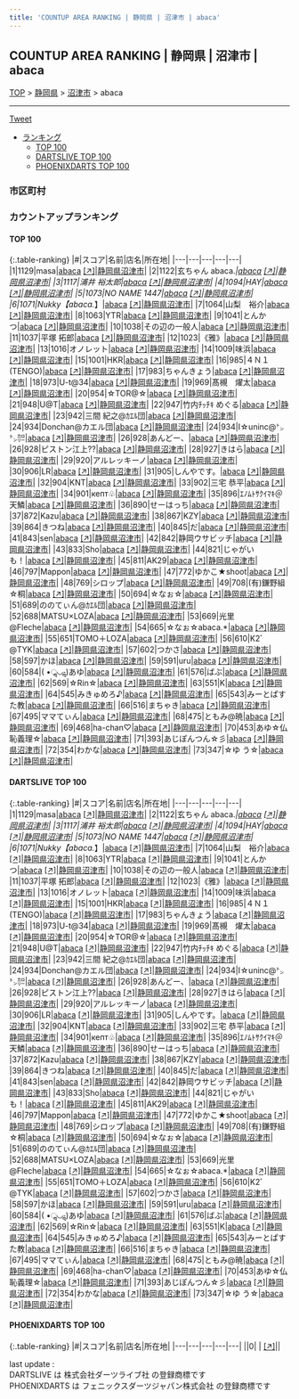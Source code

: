 ```yaml
---
title: 'COUNTUP AREA RANKING | 静岡県 | 沼津市 | abaca'
---
```

## COUNTUP AREA RANKING | 静岡県 | 沼津市 | abaca

[TOP](/darts/rank/) > [静岡県](/darts/rank/静岡県/) > [沼津市](/darts/rank/静岡県/沼津市/) > abaca

___

<a href="https://twitter.com/share?ref_src=twsrc%5Etfw" data-text="COUNTUP AREA RANKING | 静岡県沼津市abaca" class="twitter-share-button" data-hashtags="DARTSLIVE,PHOENIXDARTS,darts,ダーツ" data-show-count="false">Tweet</a>

* [ランキング](#カウントアップランキング)
    * [TOP 100](#top-100)
    * [DARTSLIVE TOP 100](#dartslive-top-100)
    * [PHOENIXDARTS TOP 100](#phoenixdarts-top-100)

### 市区町村

<ul>

</ul>

### カウントアップランキング

#### TOP 100



{:.table-ranking}
|#|スコア|名前|店名|所在地|
|---|---|---|---|---|
|1|1129|<span class="rank-name-dl">masa</span>|<a href="/darts/rank/shops/cc45be8fef8d91c0b21333aee1bd51e4.html">abaca</a> <a href="https://search.dartslive.com/jp/shop/cc45be8fef8d91c0b21333aee1bd51e4">[↗]</a>|<a href="/darts/rank/静岡県/沼津市">静岡県沼津市</a>|
|2|1122|<span class="rank-name-dl">玄ちゃん abaca.*</span>|<a href="/darts/rank/shops/cc45be8fef8d91c0b21333aee1bd51e4.html">abaca</a> <a href="https://search.dartslive.com/jp/shop/cc45be8fef8d91c0b21333aee1bd51e4">[↗]</a>|<a href="/darts/rank/静岡県/沼津市">静岡県沼津市</a>|
|3|1117|<span class="rank-name-dl">浦井 裕太郎</span>|<a href="/darts/rank/shops/cc45be8fef8d91c0b21333aee1bd51e4.html">abaca</a> <a href="https://search.dartslive.com/jp/shop/cc45be8fef8d91c0b21333aee1bd51e4">[↗]</a>|<a href="/darts/rank/静岡県/沼津市">静岡県沼津市</a>|
|4|1094|<span class="rank-name-dl">HAY</span>|<a href="/darts/rank/shops/cc45be8fef8d91c0b21333aee1bd51e4.html">abaca</a> <a href="https://search.dartslive.com/jp/shop/cc45be8fef8d91c0b21333aee1bd51e4">[↗]</a>|<a href="/darts/rank/静岡県/沼津市">静岡県沼津市</a>|
|5|1073|<span class="rank-name-dl">NO NAME 1447</span>|<a href="/darts/rank/shops/cc45be8fef8d91c0b21333aee1bd51e4.html">abaca</a> <a href="https://search.dartslive.com/jp/shop/cc45be8fef8d91c0b21333aee1bd51e4">[↗]</a>|<a href="/darts/rank/静岡県/沼津市">静岡県沼津市</a>|
|6|1071|<span class="rank-name-dl">Nukky【abaca.*】</span>|<a href="/darts/rank/shops/cc45be8fef8d91c0b21333aee1bd51e4.html">abaca</a> <a href="https://search.dartslive.com/jp/shop/cc45be8fef8d91c0b21333aee1bd51e4">[↗]</a>|<a href="/darts/rank/静岡県/沼津市">静岡県沼津市</a>|
|7|1064|<span class="rank-name-dl">山梨　裕介</span>|<a href="/darts/rank/shops/cc45be8fef8d91c0b21333aee1bd51e4.html">abaca</a> <a href="https://search.dartslive.com/jp/shop/cc45be8fef8d91c0b21333aee1bd51e4">[↗]</a>|<a href="/darts/rank/静岡県/沼津市">静岡県沼津市</a>|
|8|1063|<span class="rank-name-dl">YTR</span>|<a href="/darts/rank/shops/cc45be8fef8d91c0b21333aee1bd51e4.html">abaca</a> <a href="https://search.dartslive.com/jp/shop/cc45be8fef8d91c0b21333aee1bd51e4">[↗]</a>|<a href="/darts/rank/静岡県/沼津市">静岡県沼津市</a>|
|9|1041|<span class="rank-name-dl">とんかつ</span>|<a href="/darts/rank/shops/cc45be8fef8d91c0b21333aee1bd51e4.html">abaca</a> <a href="https://search.dartslive.com/jp/shop/cc45be8fef8d91c0b21333aee1bd51e4">[↗]</a>|<a href="/darts/rank/静岡県/沼津市">静岡県沼津市</a>|
|10|1038|<span class="rank-name-dl">その辺の一般人</span>|<a href="/darts/rank/shops/cc45be8fef8d91c0b21333aee1bd51e4.html">abaca</a> <a href="https://search.dartslive.com/jp/shop/cc45be8fef8d91c0b21333aee1bd51e4">[↗]</a>|<a href="/darts/rank/静岡県/沼津市">静岡県沼津市</a>|
|11|1037|<span class="rank-name-dl">平塚 拓郎</span>|<a href="/darts/rank/shops/cc45be8fef8d91c0b21333aee1bd51e4.html">abaca</a> <a href="https://search.dartslive.com/jp/shop/cc45be8fef8d91c0b21333aee1bd51e4">[↗]</a>|<a href="/darts/rank/静岡県/沼津市">静岡県沼津市</a>|
|12|1023|<span class="rank-name-dl">《雅》</span>|<a href="/darts/rank/shops/cc45be8fef8d91c0b21333aee1bd51e4.html">abaca</a> <a href="https://search.dartslive.com/jp/shop/cc45be8fef8d91c0b21333aee1bd51e4">[↗]</a>|<a href="/darts/rank/静岡県/沼津市">静岡県沼津市</a>|
|13|1016|<span class="rank-name-dl">オノレット</span>|<a href="/darts/rank/shops/cc45be8fef8d91c0b21333aee1bd51e4.html">abaca</a> <a href="https://search.dartslive.com/jp/shop/cc45be8fef8d91c0b21333aee1bd51e4">[↗]</a>|<a href="/darts/rank/静岡県/沼津市">静岡県沼津市</a>|
|14|1009|<span class="rank-name-dl">味浜</span>|<a href="/darts/rank/shops/cc45be8fef8d91c0b21333aee1bd51e4.html">abaca</a> <a href="https://search.dartslive.com/jp/shop/cc45be8fef8d91c0b21333aee1bd51e4">[↗]</a>|<a href="/darts/rank/静岡県/沼津市">静岡県沼津市</a>|
|15|1001|<span class="rank-name-dl">HKR</span>|<a href="/darts/rank/shops/cc45be8fef8d91c0b21333aee1bd51e4.html">abaca</a> <a href="https://search.dartslive.com/jp/shop/cc45be8fef8d91c0b21333aee1bd51e4">[↗]</a>|<a href="/darts/rank/静岡県/沼津市">静岡県沼津市</a>|
|16|985|<span class="rank-name-dl">４Ｎ１(TENGO)</span>|<a href="/darts/rank/shops/cc45be8fef8d91c0b21333aee1bd51e4.html">abaca</a> <a href="https://search.dartslive.com/jp/shop/cc45be8fef8d91c0b21333aee1bd51e4">[↗]</a>|<a href="/darts/rank/静岡県/沼津市">静岡県沼津市</a>|
|17|983|<span class="rank-name-dl">ちゃんきょう</span>|<a href="/darts/rank/shops/cc45be8fef8d91c0b21333aee1bd51e4.html">abaca</a> <a href="https://search.dartslive.com/jp/shop/cc45be8fef8d91c0b21333aee1bd51e4">[↗]</a>|<a href="/darts/rank/静岡県/沼津市">静岡県沼津市</a>|
|18|973|<span class="rank-name-dl">U-t@34</span>|<a href="/darts/rank/shops/cc45be8fef8d91c0b21333aee1bd51e4.html">abaca</a> <a href="https://search.dartslive.com/jp/shop/cc45be8fef8d91c0b21333aee1bd51e4">[↗]</a>|<a href="/darts/rank/静岡県/沼津市">静岡県沼津市</a>|
|19|969|<span class="rank-name-dl">髙槻　燿太</span>|<a href="/darts/rank/shops/cc45be8fef8d91c0b21333aee1bd51e4.html">abaca</a> <a href="https://search.dartslive.com/jp/shop/cc45be8fef8d91c0b21333aee1bd51e4">[↗]</a>|<a href="/darts/rank/静岡県/沼津市">静岡県沼津市</a>|
|20|954|<span class="rank-name-dl">☆TOR@☆</span>|<a href="/darts/rank/shops/cc45be8fef8d91c0b21333aee1bd51e4.html">abaca</a> <a href="https://search.dartslive.com/jp/shop/cc45be8fef8d91c0b21333aee1bd51e4">[↗]</a>|<a href="/darts/rank/静岡県/沼津市">静岡県沼津市</a>|
|21|948|<span class="rank-name-dl">U@T</span>|<a href="/darts/rank/shops/cc45be8fef8d91c0b21333aee1bd51e4.html">abaca</a> <a href="https://search.dartslive.com/jp/shop/cc45be8fef8d91c0b21333aee1bd51e4">[↗]</a>|<a href="/darts/rank/静岡県/沼津市">静岡県沼津市</a>|
|22|947|<span class="rank-name-dl">竹内ﾁｯﾁｷ めぐる</span>|<a href="/darts/rank/shops/cc45be8fef8d91c0b21333aee1bd51e4.html">abaca</a> <a href="https://search.dartslive.com/jp/shop/cc45be8fef8d91c0b21333aee1bd51e4">[↗]</a>|<a href="/darts/rank/静岡県/沼津市">静岡県沼津市</a>|
|23|942|<span class="rank-name-dl">三間 紀之@ｶｴﾙ団</span>|<a href="/darts/rank/shops/cc45be8fef8d91c0b21333aee1bd51e4.html">abaca</a> <a href="https://search.dartslive.com/jp/shop/cc45be8fef8d91c0b21333aee1bd51e4">[↗]</a>|<a href="/darts/rank/静岡県/沼津市">静岡県沼津市</a>|
|24|934|<span class="rank-name-dl">Donchan@カエル団</span>|<a href="/darts/rank/shops/cc45be8fef8d91c0b21333aee1bd51e4.html">abaca</a> <a href="https://search.dartslive.com/jp/shop/cc45be8fef8d91c0b21333aee1bd51e4">[↗]</a>|<a href="/darts/rank/静岡県/沼津市">静岡県沼津市</a>|
|24|934|<span class="rank-name-dl">I☆uninc@㌧㌧㌍</span>|<a href="/darts/rank/shops/cc45be8fef8d91c0b21333aee1bd51e4.html">abaca</a> <a href="https://search.dartslive.com/jp/shop/cc45be8fef8d91c0b21333aee1bd51e4">[↗]</a>|<a href="/darts/rank/静岡県/沼津市">静岡県沼津市</a>|
|26|928|<span class="rank-name-dl">あんどー、</span>|<a href="/darts/rank/shops/cc45be8fef8d91c0b21333aee1bd51e4.html">abaca</a> <a href="https://search.dartslive.com/jp/shop/cc45be8fef8d91c0b21333aee1bd51e4">[↗]</a>|<a href="/darts/rank/静岡県/沼津市">静岡県沼津市</a>|
|26|928|<span class="rank-name-dl">ピストン江上??</span>|<a href="/darts/rank/shops/cc45be8fef8d91c0b21333aee1bd51e4.html">abaca</a> <a href="https://search.dartslive.com/jp/shop/cc45be8fef8d91c0b21333aee1bd51e4">[↗]</a>|<a href="/darts/rank/静岡県/沼津市">静岡県沼津市</a>|
|28|927|<span class="rank-name-dl">きはら</span>|<a href="/darts/rank/shops/cc45be8fef8d91c0b21333aee1bd51e4.html">abaca</a> <a href="https://search.dartslive.com/jp/shop/cc45be8fef8d91c0b21333aee1bd51e4">[↗]</a>|<a href="/darts/rank/静岡県/沼津市">静岡県沼津市</a>|
|29|920|<span class="rank-name-dl">アルレッキーノ</span>|<a href="/darts/rank/shops/cc45be8fef8d91c0b21333aee1bd51e4.html">abaca</a> <a href="https://search.dartslive.com/jp/shop/cc45be8fef8d91c0b21333aee1bd51e4">[↗]</a>|<a href="/darts/rank/静岡県/沼津市">静岡県沼津市</a>|
|30|906|<span class="rank-name-dl">LR</span>|<a href="/darts/rank/shops/cc45be8fef8d91c0b21333aee1bd51e4.html">abaca</a> <a href="https://search.dartslive.com/jp/shop/cc45be8fef8d91c0b21333aee1bd51e4">[↗]</a>|<a href="/darts/rank/静岡県/沼津市">静岡県沼津市</a>|
|31|905|<span class="rank-name-dl">しんやです。</span>|<a href="/darts/rank/shops/cc45be8fef8d91c0b21333aee1bd51e4.html">abaca</a> <a href="https://search.dartslive.com/jp/shop/cc45be8fef8d91c0b21333aee1bd51e4">[↗]</a>|<a href="/darts/rank/静岡県/沼津市">静岡県沼津市</a>|
|32|904|<span class="rank-name-dl">KNT</span>|<a href="/darts/rank/shops/cc45be8fef8d91c0b21333aee1bd51e4.html">abaca</a> <a href="https://search.dartslive.com/jp/shop/cc45be8fef8d91c0b21333aee1bd51e4">[↗]</a>|<a href="/darts/rank/静岡県/沼津市">静岡県沼津市</a>|
|33|902|<span class="rank-name-dl">三宅 恭平</span>|<a href="/darts/rank/shops/cc45be8fef8d91c0b21333aee1bd51e4.html">abaca</a> <a href="https://search.dartslive.com/jp/shop/cc45be8fef8d91c0b21333aee1bd51e4">[↗]</a>|<a href="/darts/rank/静岡県/沼津市">静岡県沼津市</a>|
|34|901|<span class="rank-name-dl">кепт♧</span>|<a href="/darts/rank/shops/cc45be8fef8d91c0b21333aee1bd51e4.html">abaca</a> <a href="https://search.dartslive.com/jp/shop/cc45be8fef8d91c0b21333aee1bd51e4">[↗]</a>|<a href="/darts/rank/静岡県/沼津市">静岡県沼津市</a>|
|35|896|<span class="rank-name-dl">ｴﾉﾑﾄｻｸｲﾏｷ＠天鱗</span>|<a href="/darts/rank/shops/cc45be8fef8d91c0b21333aee1bd51e4.html">abaca</a> <a href="https://search.dartslive.com/jp/shop/cc45be8fef8d91c0b21333aee1bd51e4">[↗]</a>|<a href="/darts/rank/静岡県/沼津市">静岡県沼津市</a>|
|36|890|<span class="rank-name-dl">せーはっち</span>|<a href="/darts/rank/shops/cc45be8fef8d91c0b21333aee1bd51e4.html">abaca</a> <a href="https://search.dartslive.com/jp/shop/cc45be8fef8d91c0b21333aee1bd51e4">[↗]</a>|<a href="/darts/rank/静岡県/沼津市">静岡県沼津市</a>|
|37|872|<span class="rank-name-dl">Kazu</span>|<a href="/darts/rank/shops/cc45be8fef8d91c0b21333aee1bd51e4.html">abaca</a> <a href="https://search.dartslive.com/jp/shop/cc45be8fef8d91c0b21333aee1bd51e4">[↗]</a>|<a href="/darts/rank/静岡県/沼津市">静岡県沼津市</a>|
|38|867|<span class="rank-name-dl">KZY</span>|<a href="/darts/rank/shops/cc45be8fef8d91c0b21333aee1bd51e4.html">abaca</a> <a href="https://search.dartslive.com/jp/shop/cc45be8fef8d91c0b21333aee1bd51e4">[↗]</a>|<a href="/darts/rank/静岡県/沼津市">静岡県沼津市</a>|
|39|864|<span class="rank-name-dl">きつね</span>|<a href="/darts/rank/shops/cc45be8fef8d91c0b21333aee1bd51e4.html">abaca</a> <a href="https://search.dartslive.com/jp/shop/cc45be8fef8d91c0b21333aee1bd51e4">[↗]</a>|<a href="/darts/rank/静岡県/沼津市">静岡県沼津市</a>|
|40|845|<span class="rank-name-dl">だ</span>|<a href="/darts/rank/shops/cc45be8fef8d91c0b21333aee1bd51e4.html">abaca</a> <a href="https://search.dartslive.com/jp/shop/cc45be8fef8d91c0b21333aee1bd51e4">[↗]</a>|<a href="/darts/rank/静岡県/沼津市">静岡県沼津市</a>|
|41|843|<span class="rank-name-dl">sen</span>|<a href="/darts/rank/shops/cc45be8fef8d91c0b21333aee1bd51e4.html">abaca</a> <a href="https://search.dartslive.com/jp/shop/cc45be8fef8d91c0b21333aee1bd51e4">[↗]</a>|<a href="/darts/rank/静岡県/沼津市">静岡県沼津市</a>|
|42|842|<span class="rank-name-dl">静岡ウサビッチ</span>|<a href="/darts/rank/shops/cc45be8fef8d91c0b21333aee1bd51e4.html">abaca</a> <a href="https://search.dartslive.com/jp/shop/cc45be8fef8d91c0b21333aee1bd51e4">[↗]</a>|<a href="/darts/rank/静岡県/沼津市">静岡県沼津市</a>|
|43|833|<span class="rank-name-dl">Sho</span>|<a href="/darts/rank/shops/cc45be8fef8d91c0b21333aee1bd51e4.html">abaca</a> <a href="https://search.dartslive.com/jp/shop/cc45be8fef8d91c0b21333aee1bd51e4">[↗]</a>|<a href="/darts/rank/静岡県/沼津市">静岡県沼津市</a>|
|44|821|<span class="rank-name-dl">じゃがいも！</span>|<a href="/darts/rank/shops/cc45be8fef8d91c0b21333aee1bd51e4.html">abaca</a> <a href="https://search.dartslive.com/jp/shop/cc45be8fef8d91c0b21333aee1bd51e4">[↗]</a>|<a href="/darts/rank/静岡県/沼津市">静岡県沼津市</a>|
|45|811|<span class="rank-name-dl">AK29</span>|<a href="/darts/rank/shops/cc45be8fef8d91c0b21333aee1bd51e4.html">abaca</a> <a href="https://search.dartslive.com/jp/shop/cc45be8fef8d91c0b21333aee1bd51e4">[↗]</a>|<a href="/darts/rank/静岡県/沼津市">静岡県沼津市</a>|
|46|797|<span class="rank-name-dl">Mappon</span>|<a href="/darts/rank/shops/cc45be8fef8d91c0b21333aee1bd51e4.html">abaca</a> <a href="https://search.dartslive.com/jp/shop/cc45be8fef8d91c0b21333aee1bd51e4">[↗]</a>|<a href="/darts/rank/静岡県/沼津市">静岡県沼津市</a>|
|47|772|<span class="rank-name-dl">ゆかこ★shoot</span>|<a href="/darts/rank/shops/cc45be8fef8d91c0b21333aee1bd51e4.html">abaca</a> <a href="https://search.dartslive.com/jp/shop/cc45be8fef8d91c0b21333aee1bd51e4">[↗]</a>|<a href="/darts/rank/静岡県/沼津市">静岡県沼津市</a>|
|48|769|<span class="rank-name-dl">シロップ</span>|<a href="/darts/rank/shops/cc45be8fef8d91c0b21333aee1bd51e4.html">abaca</a> <a href="https://search.dartslive.com/jp/shop/cc45be8fef8d91c0b21333aee1bd51e4">[↗]</a>|<a href="/darts/rank/静岡県/沼津市">静岡県沼津市</a>|
|49|708|<span class="rank-name-dl">(有)鎌野組☆桐</span>|<a href="/darts/rank/shops/cc45be8fef8d91c0b21333aee1bd51e4.html">abaca</a> <a href="https://search.dartslive.com/jp/shop/cc45be8fef8d91c0b21333aee1bd51e4">[↗]</a>|<a href="/darts/rank/静岡県/沼津市">静岡県沼津市</a>|
|50|694|<span class="rank-name-dl">☆なぉ☆</span>|<a href="/darts/rank/shops/cc45be8fef8d91c0b21333aee1bd51e4.html">abaca</a> <a href="https://search.dartslive.com/jp/shop/cc45be8fef8d91c0b21333aee1bd51e4">[↗]</a>|<a href="/darts/rank/静岡県/沼津市">静岡県沼津市</a>|
|51|689|<span class="rank-name-dl">ののてぃん@ｶｴﾙ団</span>|<a href="/darts/rank/shops/cc45be8fef8d91c0b21333aee1bd51e4.html">abaca</a> <a href="https://search.dartslive.com/jp/shop/cc45be8fef8d91c0b21333aee1bd51e4">[↗]</a>|<a href="/darts/rank/静岡県/沼津市">静岡県沼津市</a>|
|52|688|<span class="rank-name-dl">MATSU×LOZA</span>|<a href="/darts/rank/shops/cc45be8fef8d91c0b21333aee1bd51e4.html">abaca</a> <a href="https://search.dartslive.com/jp/shop/cc45be8fef8d91c0b21333aee1bd51e4">[↗]</a>|<a href="/darts/rank/静岡県/沼津市">静岡県沼津市</a>|
|53|669|<span class="rank-name-dl">光里@Fleche</span>|<a href="/darts/rank/shops/cc45be8fef8d91c0b21333aee1bd51e4.html">abaca</a> <a href="https://search.dartslive.com/jp/shop/cc45be8fef8d91c0b21333aee1bd51e4">[↗]</a>|<a href="/darts/rank/静岡県/沼津市">静岡県沼津市</a>|
|54|665|<span class="rank-name-dl">☆なぉ☆abaca.*</span>|<a href="/darts/rank/shops/cc45be8fef8d91c0b21333aee1bd51e4.html">abaca</a> <a href="https://search.dartslive.com/jp/shop/cc45be8fef8d91c0b21333aee1bd51e4">[↗]</a>|<a href="/darts/rank/静岡県/沼津市">静岡県沼津市</a>|
|55|651|<span class="rank-name-dl">TOMO＋LOZA</span>|<a href="/darts/rank/shops/cc45be8fef8d91c0b21333aee1bd51e4.html">abaca</a> <a href="https://search.dartslive.com/jp/shop/cc45be8fef8d91c0b21333aee1bd51e4">[↗]</a>|<a href="/darts/rank/静岡県/沼津市">静岡県沼津市</a>|
|56|610|<span class="rank-name-dl">K2ﾞ　@TYK</span>|<a href="/darts/rank/shops/cc45be8fef8d91c0b21333aee1bd51e4.html">abaca</a> <a href="https://search.dartslive.com/jp/shop/cc45be8fef8d91c0b21333aee1bd51e4">[↗]</a>|<a href="/darts/rank/静岡県/沼津市">静岡県沼津市</a>|
|57|602|<span class="rank-name-dl">つかさ</span>|<a href="/darts/rank/shops/cc45be8fef8d91c0b21333aee1bd51e4.html">abaca</a> <a href="https://search.dartslive.com/jp/shop/cc45be8fef8d91c0b21333aee1bd51e4">[↗]</a>|<a href="/darts/rank/静岡県/沼津市">静岡県沼津市</a>|
|58|597|<span class="rank-name-dl">かほ</span>|<a href="/darts/rank/shops/cc45be8fef8d91c0b21333aee1bd51e4.html">abaca</a> <a href="https://search.dartslive.com/jp/shop/cc45be8fef8d91c0b21333aee1bd51e4">[↗]</a>|<a href="/darts/rank/静岡県/沼津市">静岡県沼津市</a>|
|59|591|<span class="rank-name-dl">uru</span>|<a href="/darts/rank/shops/cc45be8fef8d91c0b21333aee1bd51e4.html">abaca</a> <a href="https://search.dartslive.com/jp/shop/cc45be8fef8d91c0b21333aee1bd51e4">[↗]</a>|<a href="/darts/rank/静岡県/沼津市">静岡県沼津市</a>|
|60|584|<span class="rank-name-dl">( •ॢ◡-ॢ)あゆ</span>|<a href="/darts/rank/shops/cc45be8fef8d91c0b21333aee1bd51e4.html">abaca</a> <a href="https://search.dartslive.com/jp/shop/cc45be8fef8d91c0b21333aee1bd51e4">[↗]</a>|<a href="/darts/rank/静岡県/沼津市">静岡県沼津市</a>|
|61|576|<span class="rank-name-dl">ばぶ</span>|<a href="/darts/rank/shops/cc45be8fef8d91c0b21333aee1bd51e4.html">abaca</a> <a href="https://search.dartslive.com/jp/shop/cc45be8fef8d91c0b21333aee1bd51e4">[↗]</a>|<a href="/darts/rank/静岡県/沼津市">静岡県沼津市</a>|
|62|569|<span class="rank-name-dl">☆Rin☆</span>|<a href="/darts/rank/shops/cc45be8fef8d91c0b21333aee1bd51e4.html">abaca</a> <a href="https://search.dartslive.com/jp/shop/cc45be8fef8d91c0b21333aee1bd51e4">[↗]</a>|<a href="/darts/rank/静岡県/沼津市">静岡県沼津市</a>|
|63|551|<span class="rank-name-dl">K</span>|<a href="/darts/rank/shops/cc45be8fef8d91c0b21333aee1bd51e4.html">abaca</a> <a href="https://search.dartslive.com/jp/shop/cc45be8fef8d91c0b21333aee1bd51e4">[↗]</a>|<a href="/darts/rank/静岡県/沼津市">静岡県沼津市</a>|
|64|545|<span class="rank-name-dl">みきゅめろ♪</span>|<a href="/darts/rank/shops/cc45be8fef8d91c0b21333aee1bd51e4.html">abaca</a> <a href="https://search.dartslive.com/jp/shop/cc45be8fef8d91c0b21333aee1bd51e4">[↗]</a>|<a href="/darts/rank/静岡県/沼津市">静岡県沼津市</a>|
|65|543|<span class="rank-name-dl">みーとぱすた教</span>|<a href="/darts/rank/shops/cc45be8fef8d91c0b21333aee1bd51e4.html">abaca</a> <a href="https://search.dartslive.com/jp/shop/cc45be8fef8d91c0b21333aee1bd51e4">[↗]</a>|<a href="/darts/rank/静岡県/沼津市">静岡県沼津市</a>|
|66|516|<span class="rank-name-dl">まちゃき</span>|<a href="/darts/rank/shops/cc45be8fef8d91c0b21333aee1bd51e4.html">abaca</a> <a href="https://search.dartslive.com/jp/shop/cc45be8fef8d91c0b21333aee1bd51e4">[↗]</a>|<a href="/darts/rank/静岡県/沼津市">静岡県沼津市</a>|
|67|495|<span class="rank-name-dl">ママてぃん</span>|<a href="/darts/rank/shops/cc45be8fef8d91c0b21333aee1bd51e4.html">abaca</a> <a href="https://search.dartslive.com/jp/shop/cc45be8fef8d91c0b21333aee1bd51e4">[↗]</a>|<a href="/darts/rank/静岡県/沼津市">静岡県沼津市</a>|
|68|475|<span class="rank-name-dl">ともみ@暁</span>|<a href="/darts/rank/shops/cc45be8fef8d91c0b21333aee1bd51e4.html">abaca</a> <a href="https://search.dartslive.com/jp/shop/cc45be8fef8d91c0b21333aee1bd51e4">[↗]</a>|<a href="/darts/rank/静岡県/沼津市">静岡県沼津市</a>|
|69|468|<span class="rank-name-dl">ha-chan♡</span>|<a href="/darts/rank/shops/cc45be8fef8d91c0b21333aee1bd51e4.html">abaca</a> <a href="https://search.dartslive.com/jp/shop/cc45be8fef8d91c0b21333aee1bd51e4">[↗]</a>|<a href="/darts/rank/静岡県/沼津市">静岡県沼津市</a>|
|70|453|<span class="rank-name-dl">あゆ☆仏恥義理☆</span>|<a href="/darts/rank/shops/cc45be8fef8d91c0b21333aee1bd51e4.html">abaca</a> <a href="https://search.dartslive.com/jp/shop/cc45be8fef8d91c0b21333aee1bd51e4">[↗]</a>|<a href="/darts/rank/静岡県/沼津市">静岡県沼津市</a>|
|71|393|<span class="rank-name-dl">あじぽんつん☆彡</span>|<a href="/darts/rank/shops/cc45be8fef8d91c0b21333aee1bd51e4.html">abaca</a> <a href="https://search.dartslive.com/jp/shop/cc45be8fef8d91c0b21333aee1bd51e4">[↗]</a>|<a href="/darts/rank/静岡県/沼津市">静岡県沼津市</a>|
|72|354|<span class="rank-name-dl">わかな</span>|<a href="/darts/rank/shops/cc45be8fef8d91c0b21333aee1bd51e4.html">abaca</a> <a href="https://search.dartslive.com/jp/shop/cc45be8fef8d91c0b21333aee1bd51e4">[↗]</a>|<a href="/darts/rank/静岡県/沼津市">静岡県沼津市</a>|
|73|347|<span class="rank-name-dl">☆ゆ う☆</span>|<a href="/darts/rank/shops/cc45be8fef8d91c0b21333aee1bd51e4.html">abaca</a> <a href="https://search.dartslive.com/jp/shop/cc45be8fef8d91c0b21333aee1bd51e4">[↗]</a>|<a href="/darts/rank/静岡県/沼津市">静岡県沼津市</a>|


#### DARTSLIVE TOP 100



{:.table-ranking}
|#|スコア|名前|店名|所在地|
|---|---|---|---|---|
|1|1129|<span class="rank-name-dl">masa</span>|<a href="/darts/rank/shops/cc45be8fef8d91c0b21333aee1bd51e4.html">abaca</a> <a href="https://search.dartslive.com/jp/shop/cc45be8fef8d91c0b21333aee1bd51e4">[↗]</a>|<a href="/darts/rank/静岡県/沼津市">静岡県沼津市</a>|
|2|1122|<span class="rank-name-dl">玄ちゃん abaca.*</span>|<a href="/darts/rank/shops/cc45be8fef8d91c0b21333aee1bd51e4.html">abaca</a> <a href="https://search.dartslive.com/jp/shop/cc45be8fef8d91c0b21333aee1bd51e4">[↗]</a>|<a href="/darts/rank/静岡県/沼津市">静岡県沼津市</a>|
|3|1117|<span class="rank-name-dl">浦井 裕太郎</span>|<a href="/darts/rank/shops/cc45be8fef8d91c0b21333aee1bd51e4.html">abaca</a> <a href="https://search.dartslive.com/jp/shop/cc45be8fef8d91c0b21333aee1bd51e4">[↗]</a>|<a href="/darts/rank/静岡県/沼津市">静岡県沼津市</a>|
|4|1094|<span class="rank-name-dl">HAY</span>|<a href="/darts/rank/shops/cc45be8fef8d91c0b21333aee1bd51e4.html">abaca</a> <a href="https://search.dartslive.com/jp/shop/cc45be8fef8d91c0b21333aee1bd51e4">[↗]</a>|<a href="/darts/rank/静岡県/沼津市">静岡県沼津市</a>|
|5|1073|<span class="rank-name-dl">NO NAME 1447</span>|<a href="/darts/rank/shops/cc45be8fef8d91c0b21333aee1bd51e4.html">abaca</a> <a href="https://search.dartslive.com/jp/shop/cc45be8fef8d91c0b21333aee1bd51e4">[↗]</a>|<a href="/darts/rank/静岡県/沼津市">静岡県沼津市</a>|
|6|1071|<span class="rank-name-dl">Nukky【abaca.*】</span>|<a href="/darts/rank/shops/cc45be8fef8d91c0b21333aee1bd51e4.html">abaca</a> <a href="https://search.dartslive.com/jp/shop/cc45be8fef8d91c0b21333aee1bd51e4">[↗]</a>|<a href="/darts/rank/静岡県/沼津市">静岡県沼津市</a>|
|7|1064|<span class="rank-name-dl">山梨　裕介</span>|<a href="/darts/rank/shops/cc45be8fef8d91c0b21333aee1bd51e4.html">abaca</a> <a href="https://search.dartslive.com/jp/shop/cc45be8fef8d91c0b21333aee1bd51e4">[↗]</a>|<a href="/darts/rank/静岡県/沼津市">静岡県沼津市</a>|
|8|1063|<span class="rank-name-dl">YTR</span>|<a href="/darts/rank/shops/cc45be8fef8d91c0b21333aee1bd51e4.html">abaca</a> <a href="https://search.dartslive.com/jp/shop/cc45be8fef8d91c0b21333aee1bd51e4">[↗]</a>|<a href="/darts/rank/静岡県/沼津市">静岡県沼津市</a>|
|9|1041|<span class="rank-name-dl">とんかつ</span>|<a href="/darts/rank/shops/cc45be8fef8d91c0b21333aee1bd51e4.html">abaca</a> <a href="https://search.dartslive.com/jp/shop/cc45be8fef8d91c0b21333aee1bd51e4">[↗]</a>|<a href="/darts/rank/静岡県/沼津市">静岡県沼津市</a>|
|10|1038|<span class="rank-name-dl">その辺の一般人</span>|<a href="/darts/rank/shops/cc45be8fef8d91c0b21333aee1bd51e4.html">abaca</a> <a href="https://search.dartslive.com/jp/shop/cc45be8fef8d91c0b21333aee1bd51e4">[↗]</a>|<a href="/darts/rank/静岡県/沼津市">静岡県沼津市</a>|
|11|1037|<span class="rank-name-dl">平塚 拓郎</span>|<a href="/darts/rank/shops/cc45be8fef8d91c0b21333aee1bd51e4.html">abaca</a> <a href="https://search.dartslive.com/jp/shop/cc45be8fef8d91c0b21333aee1bd51e4">[↗]</a>|<a href="/darts/rank/静岡県/沼津市">静岡県沼津市</a>|
|12|1023|<span class="rank-name-dl">《雅》</span>|<a href="/darts/rank/shops/cc45be8fef8d91c0b21333aee1bd51e4.html">abaca</a> <a href="https://search.dartslive.com/jp/shop/cc45be8fef8d91c0b21333aee1bd51e4">[↗]</a>|<a href="/darts/rank/静岡県/沼津市">静岡県沼津市</a>|
|13|1016|<span class="rank-name-dl">オノレット</span>|<a href="/darts/rank/shops/cc45be8fef8d91c0b21333aee1bd51e4.html">abaca</a> <a href="https://search.dartslive.com/jp/shop/cc45be8fef8d91c0b21333aee1bd51e4">[↗]</a>|<a href="/darts/rank/静岡県/沼津市">静岡県沼津市</a>|
|14|1009|<span class="rank-name-dl">味浜</span>|<a href="/darts/rank/shops/cc45be8fef8d91c0b21333aee1bd51e4.html">abaca</a> <a href="https://search.dartslive.com/jp/shop/cc45be8fef8d91c0b21333aee1bd51e4">[↗]</a>|<a href="/darts/rank/静岡県/沼津市">静岡県沼津市</a>|
|15|1001|<span class="rank-name-dl">HKR</span>|<a href="/darts/rank/shops/cc45be8fef8d91c0b21333aee1bd51e4.html">abaca</a> <a href="https://search.dartslive.com/jp/shop/cc45be8fef8d91c0b21333aee1bd51e4">[↗]</a>|<a href="/darts/rank/静岡県/沼津市">静岡県沼津市</a>|
|16|985|<span class="rank-name-dl">４Ｎ１(TENGO)</span>|<a href="/darts/rank/shops/cc45be8fef8d91c0b21333aee1bd51e4.html">abaca</a> <a href="https://search.dartslive.com/jp/shop/cc45be8fef8d91c0b21333aee1bd51e4">[↗]</a>|<a href="/darts/rank/静岡県/沼津市">静岡県沼津市</a>|
|17|983|<span class="rank-name-dl">ちゃんきょう</span>|<a href="/darts/rank/shops/cc45be8fef8d91c0b21333aee1bd51e4.html">abaca</a> <a href="https://search.dartslive.com/jp/shop/cc45be8fef8d91c0b21333aee1bd51e4">[↗]</a>|<a href="/darts/rank/静岡県/沼津市">静岡県沼津市</a>|
|18|973|<span class="rank-name-dl">U-t@34</span>|<a href="/darts/rank/shops/cc45be8fef8d91c0b21333aee1bd51e4.html">abaca</a> <a href="https://search.dartslive.com/jp/shop/cc45be8fef8d91c0b21333aee1bd51e4">[↗]</a>|<a href="/darts/rank/静岡県/沼津市">静岡県沼津市</a>|
|19|969|<span class="rank-name-dl">髙槻　燿太</span>|<a href="/darts/rank/shops/cc45be8fef8d91c0b21333aee1bd51e4.html">abaca</a> <a href="https://search.dartslive.com/jp/shop/cc45be8fef8d91c0b21333aee1bd51e4">[↗]</a>|<a href="/darts/rank/静岡県/沼津市">静岡県沼津市</a>|
|20|954|<span class="rank-name-dl">☆TOR@☆</span>|<a href="/darts/rank/shops/cc45be8fef8d91c0b21333aee1bd51e4.html">abaca</a> <a href="https://search.dartslive.com/jp/shop/cc45be8fef8d91c0b21333aee1bd51e4">[↗]</a>|<a href="/darts/rank/静岡県/沼津市">静岡県沼津市</a>|
|21|948|<span class="rank-name-dl">U@T</span>|<a href="/darts/rank/shops/cc45be8fef8d91c0b21333aee1bd51e4.html">abaca</a> <a href="https://search.dartslive.com/jp/shop/cc45be8fef8d91c0b21333aee1bd51e4">[↗]</a>|<a href="/darts/rank/静岡県/沼津市">静岡県沼津市</a>|
|22|947|<span class="rank-name-dl">竹内ﾁｯﾁｷ めぐる</span>|<a href="/darts/rank/shops/cc45be8fef8d91c0b21333aee1bd51e4.html">abaca</a> <a href="https://search.dartslive.com/jp/shop/cc45be8fef8d91c0b21333aee1bd51e4">[↗]</a>|<a href="/darts/rank/静岡県/沼津市">静岡県沼津市</a>|
|23|942|<span class="rank-name-dl">三間 紀之@ｶｴﾙ団</span>|<a href="/darts/rank/shops/cc45be8fef8d91c0b21333aee1bd51e4.html">abaca</a> <a href="https://search.dartslive.com/jp/shop/cc45be8fef8d91c0b21333aee1bd51e4">[↗]</a>|<a href="/darts/rank/静岡県/沼津市">静岡県沼津市</a>|
|24|934|<span class="rank-name-dl">Donchan@カエル団</span>|<a href="/darts/rank/shops/cc45be8fef8d91c0b21333aee1bd51e4.html">abaca</a> <a href="https://search.dartslive.com/jp/shop/cc45be8fef8d91c0b21333aee1bd51e4">[↗]</a>|<a href="/darts/rank/静岡県/沼津市">静岡県沼津市</a>|
|24|934|<span class="rank-name-dl">I☆uninc@㌧㌧㌍</span>|<a href="/darts/rank/shops/cc45be8fef8d91c0b21333aee1bd51e4.html">abaca</a> <a href="https://search.dartslive.com/jp/shop/cc45be8fef8d91c0b21333aee1bd51e4">[↗]</a>|<a href="/darts/rank/静岡県/沼津市">静岡県沼津市</a>|
|26|928|<span class="rank-name-dl">あんどー、</span>|<a href="/darts/rank/shops/cc45be8fef8d91c0b21333aee1bd51e4.html">abaca</a> <a href="https://search.dartslive.com/jp/shop/cc45be8fef8d91c0b21333aee1bd51e4">[↗]</a>|<a href="/darts/rank/静岡県/沼津市">静岡県沼津市</a>|
|26|928|<span class="rank-name-dl">ピストン江上??</span>|<a href="/darts/rank/shops/cc45be8fef8d91c0b21333aee1bd51e4.html">abaca</a> <a href="https://search.dartslive.com/jp/shop/cc45be8fef8d91c0b21333aee1bd51e4">[↗]</a>|<a href="/darts/rank/静岡県/沼津市">静岡県沼津市</a>|
|28|927|<span class="rank-name-dl">きはら</span>|<a href="/darts/rank/shops/cc45be8fef8d91c0b21333aee1bd51e4.html">abaca</a> <a href="https://search.dartslive.com/jp/shop/cc45be8fef8d91c0b21333aee1bd51e4">[↗]</a>|<a href="/darts/rank/静岡県/沼津市">静岡県沼津市</a>|
|29|920|<span class="rank-name-dl">アルレッキーノ</span>|<a href="/darts/rank/shops/cc45be8fef8d91c0b21333aee1bd51e4.html">abaca</a> <a href="https://search.dartslive.com/jp/shop/cc45be8fef8d91c0b21333aee1bd51e4">[↗]</a>|<a href="/darts/rank/静岡県/沼津市">静岡県沼津市</a>|
|30|906|<span class="rank-name-dl">LR</span>|<a href="/darts/rank/shops/cc45be8fef8d91c0b21333aee1bd51e4.html">abaca</a> <a href="https://search.dartslive.com/jp/shop/cc45be8fef8d91c0b21333aee1bd51e4">[↗]</a>|<a href="/darts/rank/静岡県/沼津市">静岡県沼津市</a>|
|31|905|<span class="rank-name-dl">しんやです。</span>|<a href="/darts/rank/shops/cc45be8fef8d91c0b21333aee1bd51e4.html">abaca</a> <a href="https://search.dartslive.com/jp/shop/cc45be8fef8d91c0b21333aee1bd51e4">[↗]</a>|<a href="/darts/rank/静岡県/沼津市">静岡県沼津市</a>|
|32|904|<span class="rank-name-dl">KNT</span>|<a href="/darts/rank/shops/cc45be8fef8d91c0b21333aee1bd51e4.html">abaca</a> <a href="https://search.dartslive.com/jp/shop/cc45be8fef8d91c0b21333aee1bd51e4">[↗]</a>|<a href="/darts/rank/静岡県/沼津市">静岡県沼津市</a>|
|33|902|<span class="rank-name-dl">三宅 恭平</span>|<a href="/darts/rank/shops/cc45be8fef8d91c0b21333aee1bd51e4.html">abaca</a> <a href="https://search.dartslive.com/jp/shop/cc45be8fef8d91c0b21333aee1bd51e4">[↗]</a>|<a href="/darts/rank/静岡県/沼津市">静岡県沼津市</a>|
|34|901|<span class="rank-name-dl">кепт♧</span>|<a href="/darts/rank/shops/cc45be8fef8d91c0b21333aee1bd51e4.html">abaca</a> <a href="https://search.dartslive.com/jp/shop/cc45be8fef8d91c0b21333aee1bd51e4">[↗]</a>|<a href="/darts/rank/静岡県/沼津市">静岡県沼津市</a>|
|35|896|<span class="rank-name-dl">ｴﾉﾑﾄｻｸｲﾏｷ＠天鱗</span>|<a href="/darts/rank/shops/cc45be8fef8d91c0b21333aee1bd51e4.html">abaca</a> <a href="https://search.dartslive.com/jp/shop/cc45be8fef8d91c0b21333aee1bd51e4">[↗]</a>|<a href="/darts/rank/静岡県/沼津市">静岡県沼津市</a>|
|36|890|<span class="rank-name-dl">せーはっち</span>|<a href="/darts/rank/shops/cc45be8fef8d91c0b21333aee1bd51e4.html">abaca</a> <a href="https://search.dartslive.com/jp/shop/cc45be8fef8d91c0b21333aee1bd51e4">[↗]</a>|<a href="/darts/rank/静岡県/沼津市">静岡県沼津市</a>|
|37|872|<span class="rank-name-dl">Kazu</span>|<a href="/darts/rank/shops/cc45be8fef8d91c0b21333aee1bd51e4.html">abaca</a> <a href="https://search.dartslive.com/jp/shop/cc45be8fef8d91c0b21333aee1bd51e4">[↗]</a>|<a href="/darts/rank/静岡県/沼津市">静岡県沼津市</a>|
|38|867|<span class="rank-name-dl">KZY</span>|<a href="/darts/rank/shops/cc45be8fef8d91c0b21333aee1bd51e4.html">abaca</a> <a href="https://search.dartslive.com/jp/shop/cc45be8fef8d91c0b21333aee1bd51e4">[↗]</a>|<a href="/darts/rank/静岡県/沼津市">静岡県沼津市</a>|
|39|864|<span class="rank-name-dl">きつね</span>|<a href="/darts/rank/shops/cc45be8fef8d91c0b21333aee1bd51e4.html">abaca</a> <a href="https://search.dartslive.com/jp/shop/cc45be8fef8d91c0b21333aee1bd51e4">[↗]</a>|<a href="/darts/rank/静岡県/沼津市">静岡県沼津市</a>|
|40|845|<span class="rank-name-dl">だ</span>|<a href="/darts/rank/shops/cc45be8fef8d91c0b21333aee1bd51e4.html">abaca</a> <a href="https://search.dartslive.com/jp/shop/cc45be8fef8d91c0b21333aee1bd51e4">[↗]</a>|<a href="/darts/rank/静岡県/沼津市">静岡県沼津市</a>|
|41|843|<span class="rank-name-dl">sen</span>|<a href="/darts/rank/shops/cc45be8fef8d91c0b21333aee1bd51e4.html">abaca</a> <a href="https://search.dartslive.com/jp/shop/cc45be8fef8d91c0b21333aee1bd51e4">[↗]</a>|<a href="/darts/rank/静岡県/沼津市">静岡県沼津市</a>|
|42|842|<span class="rank-name-dl">静岡ウサビッチ</span>|<a href="/darts/rank/shops/cc45be8fef8d91c0b21333aee1bd51e4.html">abaca</a> <a href="https://search.dartslive.com/jp/shop/cc45be8fef8d91c0b21333aee1bd51e4">[↗]</a>|<a href="/darts/rank/静岡県/沼津市">静岡県沼津市</a>|
|43|833|<span class="rank-name-dl">Sho</span>|<a href="/darts/rank/shops/cc45be8fef8d91c0b21333aee1bd51e4.html">abaca</a> <a href="https://search.dartslive.com/jp/shop/cc45be8fef8d91c0b21333aee1bd51e4">[↗]</a>|<a href="/darts/rank/静岡県/沼津市">静岡県沼津市</a>|
|44|821|<span class="rank-name-dl">じゃがいも！</span>|<a href="/darts/rank/shops/cc45be8fef8d91c0b21333aee1bd51e4.html">abaca</a> <a href="https://search.dartslive.com/jp/shop/cc45be8fef8d91c0b21333aee1bd51e4">[↗]</a>|<a href="/darts/rank/静岡県/沼津市">静岡県沼津市</a>|
|45|811|<span class="rank-name-dl">AK29</span>|<a href="/darts/rank/shops/cc45be8fef8d91c0b21333aee1bd51e4.html">abaca</a> <a href="https://search.dartslive.com/jp/shop/cc45be8fef8d91c0b21333aee1bd51e4">[↗]</a>|<a href="/darts/rank/静岡県/沼津市">静岡県沼津市</a>|
|46|797|<span class="rank-name-dl">Mappon</span>|<a href="/darts/rank/shops/cc45be8fef8d91c0b21333aee1bd51e4.html">abaca</a> <a href="https://search.dartslive.com/jp/shop/cc45be8fef8d91c0b21333aee1bd51e4">[↗]</a>|<a href="/darts/rank/静岡県/沼津市">静岡県沼津市</a>|
|47|772|<span class="rank-name-dl">ゆかこ★shoot</span>|<a href="/darts/rank/shops/cc45be8fef8d91c0b21333aee1bd51e4.html">abaca</a> <a href="https://search.dartslive.com/jp/shop/cc45be8fef8d91c0b21333aee1bd51e4">[↗]</a>|<a href="/darts/rank/静岡県/沼津市">静岡県沼津市</a>|
|48|769|<span class="rank-name-dl">シロップ</span>|<a href="/darts/rank/shops/cc45be8fef8d91c0b21333aee1bd51e4.html">abaca</a> <a href="https://search.dartslive.com/jp/shop/cc45be8fef8d91c0b21333aee1bd51e4">[↗]</a>|<a href="/darts/rank/静岡県/沼津市">静岡県沼津市</a>|
|49|708|<span class="rank-name-dl">(有)鎌野組☆桐</span>|<a href="/darts/rank/shops/cc45be8fef8d91c0b21333aee1bd51e4.html">abaca</a> <a href="https://search.dartslive.com/jp/shop/cc45be8fef8d91c0b21333aee1bd51e4">[↗]</a>|<a href="/darts/rank/静岡県/沼津市">静岡県沼津市</a>|
|50|694|<span class="rank-name-dl">☆なぉ☆</span>|<a href="/darts/rank/shops/cc45be8fef8d91c0b21333aee1bd51e4.html">abaca</a> <a href="https://search.dartslive.com/jp/shop/cc45be8fef8d91c0b21333aee1bd51e4">[↗]</a>|<a href="/darts/rank/静岡県/沼津市">静岡県沼津市</a>|
|51|689|<span class="rank-name-dl">ののてぃん@ｶｴﾙ団</span>|<a href="/darts/rank/shops/cc45be8fef8d91c0b21333aee1bd51e4.html">abaca</a> <a href="https://search.dartslive.com/jp/shop/cc45be8fef8d91c0b21333aee1bd51e4">[↗]</a>|<a href="/darts/rank/静岡県/沼津市">静岡県沼津市</a>|
|52|688|<span class="rank-name-dl">MATSU×LOZA</span>|<a href="/darts/rank/shops/cc45be8fef8d91c0b21333aee1bd51e4.html">abaca</a> <a href="https://search.dartslive.com/jp/shop/cc45be8fef8d91c0b21333aee1bd51e4">[↗]</a>|<a href="/darts/rank/静岡県/沼津市">静岡県沼津市</a>|
|53|669|<span class="rank-name-dl">光里@Fleche</span>|<a href="/darts/rank/shops/cc45be8fef8d91c0b21333aee1bd51e4.html">abaca</a> <a href="https://search.dartslive.com/jp/shop/cc45be8fef8d91c0b21333aee1bd51e4">[↗]</a>|<a href="/darts/rank/静岡県/沼津市">静岡県沼津市</a>|
|54|665|<span class="rank-name-dl">☆なぉ☆abaca.*</span>|<a href="/darts/rank/shops/cc45be8fef8d91c0b21333aee1bd51e4.html">abaca</a> <a href="https://search.dartslive.com/jp/shop/cc45be8fef8d91c0b21333aee1bd51e4">[↗]</a>|<a href="/darts/rank/静岡県/沼津市">静岡県沼津市</a>|
|55|651|<span class="rank-name-dl">TOMO＋LOZA</span>|<a href="/darts/rank/shops/cc45be8fef8d91c0b21333aee1bd51e4.html">abaca</a> <a href="https://search.dartslive.com/jp/shop/cc45be8fef8d91c0b21333aee1bd51e4">[↗]</a>|<a href="/darts/rank/静岡県/沼津市">静岡県沼津市</a>|
|56|610|<span class="rank-name-dl">K2ﾞ　@TYK</span>|<a href="/darts/rank/shops/cc45be8fef8d91c0b21333aee1bd51e4.html">abaca</a> <a href="https://search.dartslive.com/jp/shop/cc45be8fef8d91c0b21333aee1bd51e4">[↗]</a>|<a href="/darts/rank/静岡県/沼津市">静岡県沼津市</a>|
|57|602|<span class="rank-name-dl">つかさ</span>|<a href="/darts/rank/shops/cc45be8fef8d91c0b21333aee1bd51e4.html">abaca</a> <a href="https://search.dartslive.com/jp/shop/cc45be8fef8d91c0b21333aee1bd51e4">[↗]</a>|<a href="/darts/rank/静岡県/沼津市">静岡県沼津市</a>|
|58|597|<span class="rank-name-dl">かほ</span>|<a href="/darts/rank/shops/cc45be8fef8d91c0b21333aee1bd51e4.html">abaca</a> <a href="https://search.dartslive.com/jp/shop/cc45be8fef8d91c0b21333aee1bd51e4">[↗]</a>|<a href="/darts/rank/静岡県/沼津市">静岡県沼津市</a>|
|59|591|<span class="rank-name-dl">uru</span>|<a href="/darts/rank/shops/cc45be8fef8d91c0b21333aee1bd51e4.html">abaca</a> <a href="https://search.dartslive.com/jp/shop/cc45be8fef8d91c0b21333aee1bd51e4">[↗]</a>|<a href="/darts/rank/静岡県/沼津市">静岡県沼津市</a>|
|60|584|<span class="rank-name-dl">( •ॢ◡-ॢ)あゆ</span>|<a href="/darts/rank/shops/cc45be8fef8d91c0b21333aee1bd51e4.html">abaca</a> <a href="https://search.dartslive.com/jp/shop/cc45be8fef8d91c0b21333aee1bd51e4">[↗]</a>|<a href="/darts/rank/静岡県/沼津市">静岡県沼津市</a>|
|61|576|<span class="rank-name-dl">ばぶ</span>|<a href="/darts/rank/shops/cc45be8fef8d91c0b21333aee1bd51e4.html">abaca</a> <a href="https://search.dartslive.com/jp/shop/cc45be8fef8d91c0b21333aee1bd51e4">[↗]</a>|<a href="/darts/rank/静岡県/沼津市">静岡県沼津市</a>|
|62|569|<span class="rank-name-dl">☆Rin☆</span>|<a href="/darts/rank/shops/cc45be8fef8d91c0b21333aee1bd51e4.html">abaca</a> <a href="https://search.dartslive.com/jp/shop/cc45be8fef8d91c0b21333aee1bd51e4">[↗]</a>|<a href="/darts/rank/静岡県/沼津市">静岡県沼津市</a>|
|63|551|<span class="rank-name-dl">K</span>|<a href="/darts/rank/shops/cc45be8fef8d91c0b21333aee1bd51e4.html">abaca</a> <a href="https://search.dartslive.com/jp/shop/cc45be8fef8d91c0b21333aee1bd51e4">[↗]</a>|<a href="/darts/rank/静岡県/沼津市">静岡県沼津市</a>|
|64|545|<span class="rank-name-dl">みきゅめろ♪</span>|<a href="/darts/rank/shops/cc45be8fef8d91c0b21333aee1bd51e4.html">abaca</a> <a href="https://search.dartslive.com/jp/shop/cc45be8fef8d91c0b21333aee1bd51e4">[↗]</a>|<a href="/darts/rank/静岡県/沼津市">静岡県沼津市</a>|
|65|543|<span class="rank-name-dl">みーとぱすた教</span>|<a href="/darts/rank/shops/cc45be8fef8d91c0b21333aee1bd51e4.html">abaca</a> <a href="https://search.dartslive.com/jp/shop/cc45be8fef8d91c0b21333aee1bd51e4">[↗]</a>|<a href="/darts/rank/静岡県/沼津市">静岡県沼津市</a>|
|66|516|<span class="rank-name-dl">まちゃき</span>|<a href="/darts/rank/shops/cc45be8fef8d91c0b21333aee1bd51e4.html">abaca</a> <a href="https://search.dartslive.com/jp/shop/cc45be8fef8d91c0b21333aee1bd51e4">[↗]</a>|<a href="/darts/rank/静岡県/沼津市">静岡県沼津市</a>|
|67|495|<span class="rank-name-dl">ママてぃん</span>|<a href="/darts/rank/shops/cc45be8fef8d91c0b21333aee1bd51e4.html">abaca</a> <a href="https://search.dartslive.com/jp/shop/cc45be8fef8d91c0b21333aee1bd51e4">[↗]</a>|<a href="/darts/rank/静岡県/沼津市">静岡県沼津市</a>|
|68|475|<span class="rank-name-dl">ともみ@暁</span>|<a href="/darts/rank/shops/cc45be8fef8d91c0b21333aee1bd51e4.html">abaca</a> <a href="https://search.dartslive.com/jp/shop/cc45be8fef8d91c0b21333aee1bd51e4">[↗]</a>|<a href="/darts/rank/静岡県/沼津市">静岡県沼津市</a>|
|69|468|<span class="rank-name-dl">ha-chan♡</span>|<a href="/darts/rank/shops/cc45be8fef8d91c0b21333aee1bd51e4.html">abaca</a> <a href="https://search.dartslive.com/jp/shop/cc45be8fef8d91c0b21333aee1bd51e4">[↗]</a>|<a href="/darts/rank/静岡県/沼津市">静岡県沼津市</a>|
|70|453|<span class="rank-name-dl">あゆ☆仏恥義理☆</span>|<a href="/darts/rank/shops/cc45be8fef8d91c0b21333aee1bd51e4.html">abaca</a> <a href="https://search.dartslive.com/jp/shop/cc45be8fef8d91c0b21333aee1bd51e4">[↗]</a>|<a href="/darts/rank/静岡県/沼津市">静岡県沼津市</a>|
|71|393|<span class="rank-name-dl">あじぽんつん☆彡</span>|<a href="/darts/rank/shops/cc45be8fef8d91c0b21333aee1bd51e4.html">abaca</a> <a href="https://search.dartslive.com/jp/shop/cc45be8fef8d91c0b21333aee1bd51e4">[↗]</a>|<a href="/darts/rank/静岡県/沼津市">静岡県沼津市</a>|
|72|354|<span class="rank-name-dl">わかな</span>|<a href="/darts/rank/shops/cc45be8fef8d91c0b21333aee1bd51e4.html">abaca</a> <a href="https://search.dartslive.com/jp/shop/cc45be8fef8d91c0b21333aee1bd51e4">[↗]</a>|<a href="/darts/rank/静岡県/沼津市">静岡県沼津市</a>|
|73|347|<span class="rank-name-dl">☆ゆ う☆</span>|<a href="/darts/rank/shops/cc45be8fef8d91c0b21333aee1bd51e4.html">abaca</a> <a href="https://search.dartslive.com/jp/shop/cc45be8fef8d91c0b21333aee1bd51e4">[↗]</a>|<a href="/darts/rank/静岡県/沼津市">静岡県沼津市</a>|


#### PHOENIXDARTS TOP 100



{:.table-ranking}
|#|スコア|名前|店名|所在地|
|---|---|---|---|---|
||0|<span class="rank-name-dl"> </span>|<a href="/darts/rank/shops/.html"></a> <a href="">[↗]</a>|<a href="/darts/rank//"></a>|


<div class="footer border-top border-gray-light mt-5 pt-3 text-right text-gray">
    last update : <span style="font-weight: italic" id="foot_last_modified"></span><br />
    DARTSLIVE は 株式会社ダーツライブ社 の登録商標です<br />
    PHOENIXDARTS は フェニックスダーツジャパン株式会社 の登録商標です<br />
</div>

<script src="https://cdnjs.cloudflare.com/ajax/libs/jquery.tablesorter/2.31.3/js/jquery.tablesorter.min.js" integrity="sha512-qzgd5cYSZcosqpzpn7zF2ZId8f/8CHmFKZ8j7mU4OUXTNRd5g+ZHBPsgKEwoqxCtdQvExE5LprwwPAgoicguNg==" crossorigin="anonymous" referrerpolicy="no-referrer"></script>
<link rel="stylesheet" href="https://cdnjs.cloudflare.com/ajax/libs/jquery.tablesorter/2.31.3/css/theme.default.min.css" integrity="sha512-wghhOJkjQX0Lh3NSWvNKeZ0ZpNn+SPVXX1Qyc9OCaogADktxrBiBdKGDoqVUOyhStvMBmJQ8ZdMHiR3wuEq8+w==" crossorigin="anonymous" referrerpolicy="no-referrer" />
<script>
$(function() {
    $(".table-ranking").tablesorter({sortList:[[0, 0]]});
    $("#foot_last_modified").text(formatDate(new Date(document.lastModified), 'yyyy-MM-dd HH:mm:ss'));
});
</script>

<script async src="https://platform.twitter.com/widgets.js" charset="utf-8"></script>